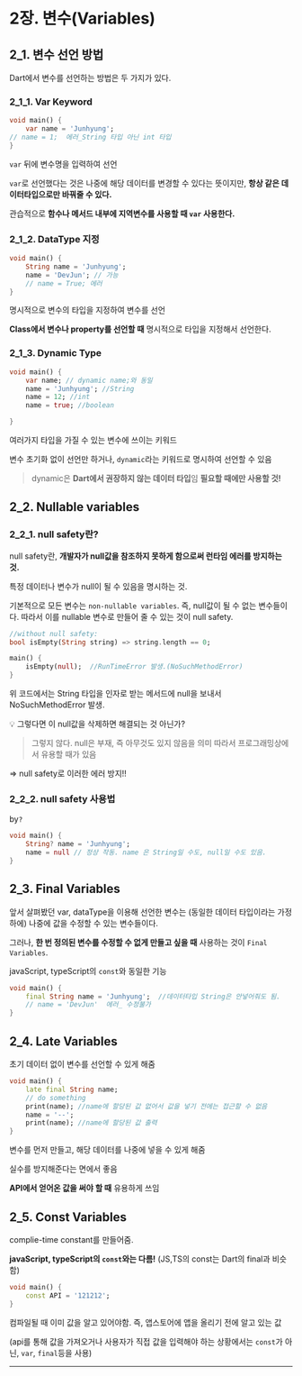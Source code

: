 # 2장. 변수(Variables)

## 2_1. 변수 선언 방법

Dart에서 변수를 선언하는 방법은 두 가지가 있다. 

### 2_1_1. Var Keyword

```dart
void main() {
	var name = 'Junhyung';
// name = 1;  에러_String 타입 아닌 int 타입
}
```

`var` 뒤에 변수명을 입력하여 선언

`var`로 선언했다는 것은 나중에 해당 데이터를 변경할 수 있다는 뜻이지만, **항상 같은 데이터타입으로만 바꿔줄 수 있다.**

관습적으로 **함수나 메서드 내부에 지역변수를 사용할 때 `var` 사용한다.**

### 2_1_2. DataType 지정

```dart
void main() {
	String name = 'Junhyung';
	name = 'DevJun'; // 가능
	// name = True; 에러
}
```

명시적으로 변수의 타입을 지정하여 변수를 선언

**Class에서 변수나 property를 선언할 때** 명시적으로 타입을 지정해서 선언한다.

### 2_1_3. Dynamic Type

```dart
void main() {
	var name; // dynamic name;와 동일
	name = 'Junhyung'; //String
	name = 12; //int
	name = true; //boolean

}
```

여러가지 타입을 가질 수 있는 변수에 쓰이는 키워드

변수 초기화 없이 선언만 하거나, `dynamic`라는 키워드로 명시하여 선언할 수 있음

> dynamic은 **Dart에서 권장하지 않는 데이터 타입**임
**필요할 때에만 사용할 것!**
> 

## 2_2. Nullable variables

### 2_2_1. null safety란?

null safety란, **개발자가 null값을 참조하지 못하게 함으로써 런타임 에러를 방지하는 것.** 

특정 데이터나 변수가 null이 될 수 있음을 명시하는 것.

기본적으로 모든 변수는 `non-nullable variables`. 즉, null값이 될 수 없는 변수들이다. 따라서 이를 nullable 변수로 만들어 줄 수 있는 것이 null safety.

```dart
//without null safety:
bool isEmpty(String string) => string.length == 0;

main() {
	isEmpty(null);  //RunTimeError 발생.(NoSuchMethodError)
}
```

위 코드에서는 String 타입을 인자로 받는 메서드에 null을 보내서 NoSuchMethodError 발생.

💡 그렇다면 이 null값을 삭제하면 해결되는 것 아닌가?


> 그렇지 않다. 
null은 부재, 즉 아무것도 있지 않음을 의미
따라서 프로그래밍상에서 유용할 때가 있음
> 

⇒ null safety로 이러한 에러 방지!!

### 2_2_2. null safety 사용법

by`?`

```dart
void main() {
	String? name = 'Junhyung';
	name = null // 정상 작동. name 은 String일 수도, null일 수도 있음.
}
```

## 2_3. Final Variables

앞서 살펴봤던 var, dataType을 이용해 선언한 변수는 (동일한 데이터 타입이라는 가정 하에) 나중에 값을 수정할 수 있는 변수들이다. 

그러나, **한 번 정의된 변수를 수정할 수 없게 만들고 싶을 때** 사용하는 것이 `Final Variables`.

javaScript, typeScript의 `const`와 동일한 기능

```dart
void main() {
	final String name = 'Junhyung';  //데이터타입 String은 안넣어줘도 됨.
	// name = 'DevJun'  에러_ 수정불가
}
```

## 2_4. Late Variables

초기 데이터 없이 변수를 선언할 수 있게 해줌

```dart
void main() {
	late final String name;
	// do something
	print(name); //name에 할당된 값 없어서 값을 넣기 전에는 접근할 수 없음
	name = '--';
	print(name); //name에 할당된 값 출력
}
```

변수를 먼저 만들고, 해당 데이터를 나중에 넣을 수 있게 해줌

실수를 방지해준다는 면에서 좋음

**API에서 얻어온 값을 써야 할 때** 유용하게 쓰임

## 2_5. Const Variables

complie-time constant를 만들어줌.

**javaScript, typeScript의 `const`와는 다름!**
(JS,TS의 const는 Dart의 final과 비슷함)

```dart
void main() {
	const API = '121212';
}
```

컴파일될 때 이미 값을 알고 있어야함. 즉, 앱스토어에 앱을 올리기 전에 알고 있는 값

(api를 통해 값을 가져오거나 사용자가 직접 값을 입력해야 하는 상황에서는 `const`가 아닌, `var`, `final`등을 사용)

---